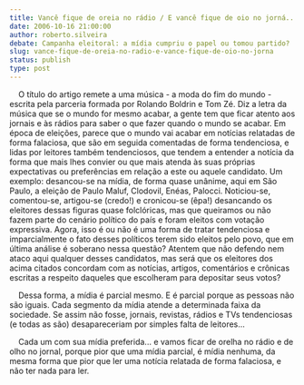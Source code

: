 ```yaml
---
title: Vancê fique de oreia no rádio / E vancê fique de oio no jorná...
date: 2006-10-16 21:00:00
author: roberto.silveira
debate: Campanha eleitoral: a mídia cumpriu o papel ou tomou partido?
slug: vance-fique-de-oreia-no-radio-e-vance-fique-de-oio-no-jorna
status: publish 
type: post
---
```


    O título do artigo remete a uma música - a moda do fim do mundo - escrita pela parceria formada por Rolando Boldrin e Tom Zé. Diz a letra da música que se o mundo for mesmo acabar, a gente tem que ficar atento aos jornais e às rádios para saber o que fazer quando o mundo se acabar. Em época de eleições, parece que o mundo vai acabar em notícias relatadas de forma falaciosa, que são em seguida comentadas de forma tendenciosa, e lidas por leitores também tendenciosos, que tendem a entender a notícia da forma que mais lhes convier ou que mais atenda às suas próprias expectativas ou preferências em relação a este ou aquele candidato. Um exemplo: desancou-se na mídia, de forma quase unânime, aqui em São Paulo, a eleição de Paulo Maluf, Clodovil, Enéas, Palocci. Noticiou-se, comentou-se, artigou-se (credo!) e cronicou-se (êpa!) desancando os eleitores dessas figuras quase folclóricas, mas que queiramos ou não fazem parte do cenário político do país e foram eleitos com votação expressiva. Agora, isso é ou não é uma forma de tratar tendenciosa e imparcialmente o fato desses políticos terem sido eleitos pelo povo, que em última análise é soberano nessa questão? Atentem que não defendo nem ataco aqui qualquer desses candidatos, mas será que os eleitores dos acima citados concordam com as notícias, artigos, comentários e crônicas escritas a respeito daqueles que escolheram para depositar seus votos? 


    Dessa forma, a mídia é parcial mesmo. E é parcial porque as pessoas não são iguais. Cada segmento da mídia atende a determinada faixa da sociedade. Se assim não fosse, jornais, revistas, rádios e TVs tendenciosas (e todas as são) desapareceriam por simples falta de leitores... 


    Cada um com sua mídia preferida... e vamos ficar de orelha no rádio e de olho no jornal, porque pior que uma mídia parcial, é mídia nenhuma, da mesma forma que pior que ler uma notícia relatada de forma falaciosa, e não ter nada para ler.


